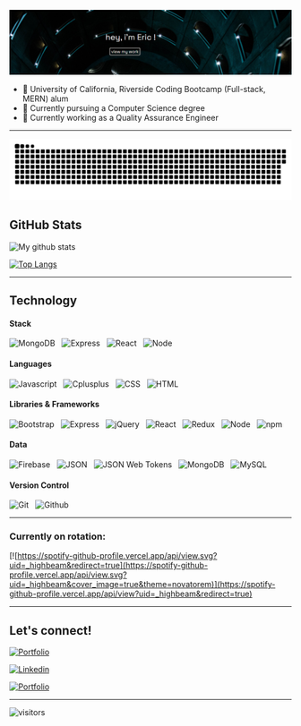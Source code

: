 <!--0### Hi there, my name is [Eric Hunter](https://ehunter7.github.io/react-portfolio/) 👋.-->

[![Header](Assets/hero-image.png)](https://www.erichunter.dev)

<!--
**ehunter7/ehunter7** is a ✨ _special_ ✨ repository because its `README.md` (this file) appears on your GitHub profile.

Here are some ideas to get you started:
 <img src="" width="30px">

-->
- 🏫 University of California, Riverside Coding Bootcamp (Full-stack, MERN) alum
- 🏫 Currently pursuing a Computer Science degree
- 👔 Currently working as a Quality Assurance Engineer
<!--- 🔭 I’m currently working on ...
- 🌱 I’m currently learning ...
- 👯 I’m looking to collaborate on ...
- 🤔 I’m looking for help with ...
- 💬 Ask me about ...
- 📫 How to reach me: ...
- 😄 Pronouns: ...
- ⚡ Fun fact: ...-->

---

![snake animation](https://github.com/ehunter7/ehunter7/blob/output/github-contribution-grid-snake.svg)

## GitHub Stats

![My github stats](https://github-readme-stats.vercel.app/api?username=ehunter7&show_icons=true&title_color=ffffff&icon_color=00ba9d&text_color=ffffff&bg_color=001837&hide_border=true)

[![Top Langs](https://github-readme-stats.vercel.app/api/top-langs/?username=ehunter7&langs_count=10&card_width=495&title_color=ffffff&icon_color=00ba9d&text_color=ffffff&bg_color=001837&hide_border=true)](https://github.com/anuraghazra/github-readme-stats)

---

## Technology

#### Stack

![MongoDB](https://img.shields.io/badge/Data-MongoDB-informational?style=for-the-badge&logo=MongoDB&logoColor=white&color=1d3557&labelColor=001837) &nbsp;
![Express](https://img.shields.io/badge/Code-express-informational?style=for-the-badge&logo=express&logoColor=white&color=1d3557&labelColor=001837) &nbsp;
![React](https://img.shields.io/badge/Code-React-informational?style=for-the-badge&logo=react&logoColor=white&color=1d3557&labelColor=001837) &nbsp;
![Node](https://img.shields.io/badge/Code-Node.js-informational?style=for-the-badge&logo=node.js&logoColor=white&color=1d3557&labelColor=001837) &nbsp;

#### Languages

![Javascript](https://img.shields.io/badge/Code-Javascript-informational?style=for-the-badge&logo=javascript&logoColor=white&color=1d3557&labelColor=001837) &nbsp;
![Cplusplus](https://img.shields.io/badge/Code-C++-informational?style=for-the-badge&logo=Cplusplus&logoColor=white&color=1d3557&labelColor=001837) &nbsp;
![CSS](https://img.shields.io/badge/Code-CSS-informational?style=for-the-badge&logo=css3&logoColor=white&color=1d3557&labelColor=001837) &nbsp;
![HTML](https://img.shields.io/badge/Code-HTML-informational?style=for-the-badge&logo=html5&logoColor=white&color=1d3557&labelColor=001837) &nbsp;

#### Libraries & Frameworks

![Bootstrap](https://img.shields.io/badge/Code-Bootstrap-informational?style=for-the-badge&logo=bootstrap&logoColor=white&color=1d3557&labelColor=001837) &nbsp;
![Express](https://img.shields.io/badge/Code-express-informational?style=for-the-badge&logo=express&logoColor=white&color=1d3557&labelColor=001837) &nbsp;
![jQuery](https://img.shields.io/badge/Code-jQuery-informational?style=for-the-badge&logo=jquery&logoColor=white&color=1d3557&labelColor=001837) &nbsp;
![React](https://img.shields.io/badge/Code-React-informational?style=for-the-badge&logo=react&logoColor=white&color=1d3557&labelColor=001837) &nbsp;
![Redux](https://img.shields.io/badge/Code-Redux-informational?style=for-the-badge&logo=redux&logoColor=white&color=1d3557&labelColor=001837) &nbsp;
![Node](https://img.shields.io/badge/Code-Node.js-informational?style=for-the-badge&logo=node.js&logoColor=white&color=1d3557&labelColor=001837) &nbsp;
![npm](https://img.shields.io/badge/Tech-npm.js-informational?style=for-the-badge&logo=npm.js&logoColor=white&color=1d3557&labelColor=001837) &nbsp;

#### Data

![Firebase](https://img.shields.io/badge/Data-Firebase-informational?style=for-the-badge&logo=Firebase&logoColor=white&color=1d3557&labelColor=001837) &nbsp;
![JSON](https://img.shields.io/badge/Code-json-informational?style=for-the-badge&logo=json&logoColor=white&color=1d3557&labelColor=001837) &nbsp;
![JSON Web Tokens](https://img.shields.io/badge/Code-json_web_tokens-informational?style=for-the-badge&logo=json-web-tokens&logoColor=white&color=1d3557&labelColor=001837) &nbsp;
![MongoDB](https://img.shields.io/badge/Data-MongoDB-informational?style=for-the-badge&logo=MongoDB&logoColor=white&color=1d3557&labelColor=001837) &nbsp;
![MySQL](https://img.shields.io/badge/Data-MySQL-informational?style=for-the-badge&logo=mysql&logoColor=white&color=1d3557&labelColor=001837) &nbsp;

#### Version Control

![Git](https://img.shields.io/badge/Tech-Git-informational?style=for-the-badge&logo=Git&logoColor=white&color=1d3557&labelColor=001837) &nbsp;
![Github](https://img.shields.io/badge/Tech-GitHub-informational?style=for-the-badge&logo=GitHub&logoColor=white&color=1d3557&labelColor=001837) &nbsp;

---
<!--
#### View My Resume

![Resume QR Code]()

---
-->
### Currently on rotation:
<!--
[![spotify-github-profile](https://spotify-github-profile.vercel.app/api/view?uid=_highbeam&cover_image=true&theme=novatorem)](https://spotify-github-profile.vercel.app/api/view?uid=_highbeam&redirect=true)-->

[![https://spotify-github-profile.vercel.app/api/view.svg?uid=_highbeam&redirect=true](https://spotify-github-profile.vercel.app/api/view.svg?uid=_highbeam&cover_image=true&theme=novatorem)](https://spotify-github-profile.vercel.app/api/view?uid=_highbeam&redirect=true)

---

## Let's connect!

[![Portfolio](https://img.shields.io/badge/portfolio-EricHunter-informational?style=for-the-badge&logo=react&logoColor=white&color=1d3557&labelColor=001837)](https://ehunter7.github.io/react-portfolio/)

[![Linkedin](https://img.shields.io/badge/Linkedin-EricHunter-informational?style=for-the-badge&logo=linkedin&logoColor=white&color=1d3557&labelColor=001837)](https://www.linkedin.com/in/eric-hunter-b7a637183/)
<!--
[![Resume](https://img.shields.io/badge/Resume-joshuamallan-informational?style=for-the-badge&logo=google-drive&logoColor=white&color=1ABC9B&labelColor=001837)](https://drive.google.com/file/d/1S4_u5BLspZWVqAkhJdZBl2cTXRRApXUr/view?usp=sharing)
-->
[![Portfolio](https://img.shields.io/badge/Email-ehunter7@live.com-informational?style=for-the-badge&logo=gmail&logoColor=white&color=1d3557&labelColor=001837)](mailto:ehunter7@live.com)
<!--
[![Spotify](https://img.shields.io/badge/spotify-Josh_Allan-informational?style=for-the-badge&logo=spotify&logoColor=white&color=1ABC9B&labelColor=001837)](https://open.spotify.com/user/12484067?si=xhMwjlhjTlKNUCmltYAKWA)

[![RVAGRUBS](https://img.shields.io/badge/Instagram-RVAGRUBS-informational?style=for-the-badge&logo=instagram&logoColor=white&color=1ABC9B&labelColor=001837)](https://www.instagram.com/rvagrubs)
-->

--- 


 ![visitors](https://visitor-badge.laobi.icu/badge?page_id=ehunter7.visitor-badge)

